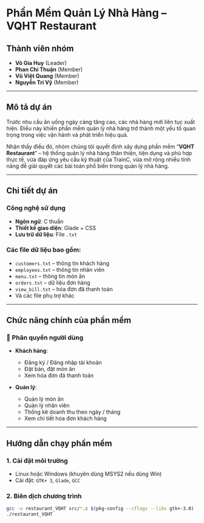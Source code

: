 # Phần Mềm Quản Lý Nhà Hàng – VQHT Restaurant

## Thành viên nhóm  
- **Võ Gia Huy** (Leader)  
- **Phan Chí Thuận** (Member)  
- **Vũ Việt Quang** (Member)  
- **Nguyễn Trí Vỹ** (Member)  

---

## Mô tả dự án  

Trước nhu cầu ăn uống ngày càng tăng cao, các nhà hàng mới liên tục xuất hiện. Điều này khiến phần mềm quản lý nhà hàng trở thành một yếu tố quan trọng trong việc vận hành và phát triển hiệu quả.

Nhận thấy điều đó, nhóm chúng tôi quyết định xây dựng phần mềm “**VQHT Restaurant**” – hệ thống quản lý nhà hàng thân thiện, tiện dụng và phù hợp thực tế, vừa đáp ứng yêu cầu kỹ thuật của TrainC, vừa mở rộng nhiều tính năng để giải quyết các bài toán phổ biến trong quản lý nhà hàng.

---

## Chi tiết dự án  

### Công nghệ sử dụng  

- **Ngôn ngữ**: C thuần  
- **Thiết kế giao diện**: Glade + CSS  
- **Lưu trữ dữ liệu**: File `.txt`

### Các file dữ liệu bao gồm:
- `customers.txt` – thông tin khách hàng  
- `employees.txt` – thông tin nhân viên  
- `menu.txt` – thông tin món ăn  
- `orders.txt` – dữ liệu đơn hàng  
- `view_bill.txt` – hóa đơn đã thanh toán  
- Và các file phụ trợ khác  

---

## Chức năng chính của phần mềm

### 🔑 Phân quyền người dùng
- **Khách hàng**:
  - Đăng ký / Đăng nhập tài khoản
  - Đặt bàn, đặt món ăn
  - Xem hóa đơn đã thanh toán

- **Quản lý**:
  - Quản lý món ăn
  - Quản lý nhân viên
  - Thống kê doanh thu theo ngày / tháng
  - Xem chi tiết hóa đơn khách hàng

---

## Hướng dẫn chạy phần mềm

### 1. **Cài đặt môi trường**  
- Linux hoặc Windows (khuyên dùng MSYS2 nếu dùng Win)  
- Cài đặt: `GTK+ 3`, `Glade`, `GCC`

### 2. **Biên dịch chương trình**
```bash
gcc -o restaurant_VQHT src/*.c $(pkg-config --cflags --libs gtk+-3.0)
./restaurant_VQHT
